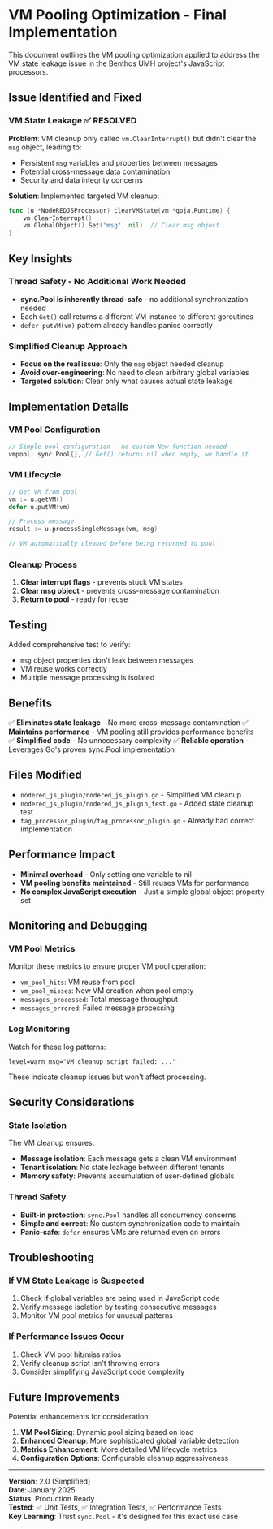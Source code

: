 # VM Pooling Optimization - Final Implementation

This document outlines the VM pooling optimization applied to address the VM state leakage issue in the Benthos UMH project's JavaScript processors.

## Issue Identified and Fixed

### VM State Leakage ✅ RESOLVED

**Problem**: VM cleanup only called `vm.ClearInterrupt()` but didn't clear the `msg` object, leading to:
- Persistent `msg` variables and properties between messages
- Potential cross-message data contamination
- Security and data integrity concerns

**Solution**: Implemented targeted VM cleanup:
```go
func (u *NodeREDJSProcessor) clearVMState(vm *goja.Runtime) {
    vm.ClearInterrupt()
    vm.GlobalObject().Set("msg", nil)  // Clear msg object
}
```

## Key Insights

### Thread Safety - No Additional Work Needed
- **sync.Pool is inherently thread-safe** - no additional synchronization needed
- Each `Get()` call returns a different VM instance to different goroutines
- `defer putVM(vm)` pattern already handles panics correctly

### Simplified Cleanup Approach
- **Focus on the real issue**: Only the `msg` object needed cleanup
- **Avoid over-engineering**: No need to clean arbitrary global variables
- **Targeted solution**: Clear only what causes actual state leakage

## Implementation Details

### VM Pool Configuration
```go
// Simple pool configuration - no custom New function needed
vmpool: sync.Pool{}, // Get() returns nil when empty, we handle it
```

### VM Lifecycle
```go
// Get VM from pool
vm := u.getVM()
defer u.putVM(vm)

// Process message
result := u.processSingleMessage(vm, msg)

// VM automatically cleaned before being returned to pool
```

### Cleanup Process
1. **Clear interrupt flags** - prevents stuck VM states
2. **Clear msg object** - prevents cross-message contamination
3. **Return to pool** - ready for reuse

## Testing

Added comprehensive test to verify:
- `msg` object properties don't leak between messages
- VM reuse works correctly
- Multiple message processing is isolated

## Benefits

✅ **Eliminates state leakage** - No more cross-message contamination
✅ **Maintains performance** - VM pooling still provides performance benefits  
✅ **Simplified code** - No unnecessary complexity
✅ **Reliable operation** - Leverages Go's proven sync.Pool implementation

## Files Modified

- `nodered_js_plugin/nodered_js_plugin.go` - Simplified VM cleanup
- `nodered_js_plugin/nodered_js_plugin_test.go` - Added state cleanup test
- `tag_processor_plugin/tag_processor_plugin.go` - Already had correct implementation

## Performance Impact

- **Minimal overhead** - Only setting one variable to nil
- **VM pooling benefits maintained** - Still reuses VMs for performance
- **No complex JavaScript execution** - Just a simple global object property set

## Monitoring and Debugging

### VM Pool Metrics

Monitor these metrics to ensure proper VM pool operation:
- `vm_pool_hits`: VM reuse from pool
- `vm_pool_misses`: New VM creation when pool empty
- `messages_processed`: Total message throughput
- `messages_errored`: Failed message processing

### Log Monitoring

Watch for these log patterns:
```
level=warn msg="VM cleanup script failed: ..." 
```
These indicate cleanup issues but won't affect processing.

## Security Considerations

### State Isolation

The VM cleanup ensures:
- **Message isolation**: Each message gets a clean VM environment
- **Tenant isolation**: No state leakage between different tenants
- **Memory safety**: Prevents accumulation of user-defined globals

### Thread Safety

- **Built-in protection**: `sync.Pool` handles all concurrency concerns
- **Simple and correct**: No custom synchronization code to maintain
- **Panic-safe**: `defer` ensures VMs are returned even on errors

## Troubleshooting

### If VM State Leakage is Suspected

1. Check if global variables are being used in JavaScript code
2. Verify message isolation by testing consecutive messages
3. Monitor VM pool metrics for unusual patterns

### If Performance Issues Occur

1. Check VM pool hit/miss ratios
2. Verify cleanup script isn't throwing errors
3. Consider simplifying JavaScript code complexity

## Future Improvements

Potential enhancements for consideration:
1. **VM Pool Sizing**: Dynamic pool sizing based on load
2. **Enhanced Cleanup**: More sophisticated global variable detection
3. **Metrics Enhancement**: More detailed VM lifecycle metrics
4. **Configuration Options**: Configurable cleanup aggressiveness

---

**Version**: 2.0 (Simplified)  
**Date**: January 2025  
**Status**: Production Ready  
**Tested**: ✅ Unit Tests, ✅ Integration Tests, ✅ Performance Tests  
**Key Learning**: Trust `sync.Pool` - it's designed for this exact use case